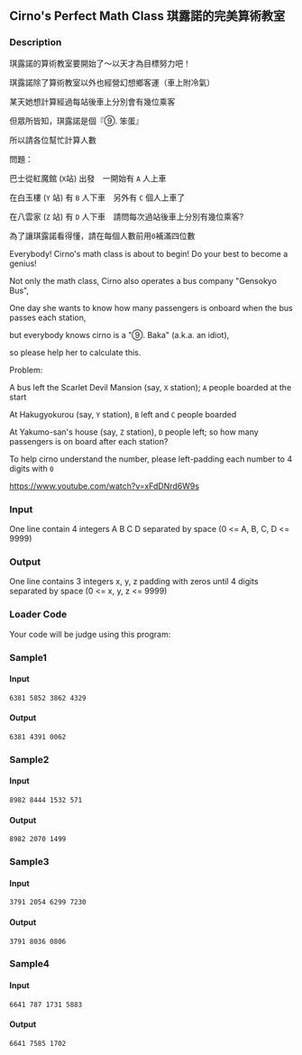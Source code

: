 Cirno\'s Perfect Math Class 琪露諾的完美算術教室
------------------------------------------------

### Description

<div>

琪露諾的算術教室要開始了～以天才為目標努力吧！

琪露諾除了算術教室以外也經營幻想鄉客運（車上附冷氣）

某天她想計算經過每站後車上分別會有幾位乘客

但眾所皆知，琪露諾是個『⑨. 笨蛋』

所以請各位幫忙計算人數

問題：

巴士從紅魔館 (`X`站) 出發　一開始有 `A` 人上車

在白玉樓 (`Y` 站) 有 `B` 人下車　另外有 `C` 個人上車了

在八雲家 (`Z` 站) 有 `D` 人下車　請問每次過站後車上分別有幾位乘客?

為了讓琪露諾看得懂，請在每個人數前用`0`補滿四位數

Everybody! Cirno\'s math class is about to begin! Do your best to become
a genius!

Not only the math class, Cirno also operates a bus company \"Gensokyo
Bus\",

One day she wants to know how many passengers is onboard when the bus
passes each station,

but everybody knows cirno is a \"⑨. Baka\" (a.k.a. an idiot),

so please help her to calculate this.

Problem:

A bus left the Scarlet Devil Mansion (say, `X` station); `A` people
boarded at the start

At Hakugyokurou (say, `Y` station), `B` left and `C` people boarded

At Yakumo-san\'s house (say, `Z` station), `D` people left; so how many
passengers is on board after each station?

To help cirno understand the number, please left-padding each number to
4 digits with `0`

<https://www.youtube.com/watch?v=xFdDNrd6W9s>

</div>

### Input

One line contain 4 integers A B C D separated by space (0 \<= A, B, C, D
\<= 9999)

### Output

One line contains 3 integers x, y, z padding with zeros until 4 digits
separated by space (0 \<= x, y, z \<= 9999)

### Loader Code

<div>

Your code will be judge using this program:

</div>

<div>

### Sample1

#### Input

    6381 5852 3862 4329

#### Output

    6381 4391 0062

</div>

<div>

### Sample2

#### Input

    8982 8444 1532 571

#### Output

    8982 2070 1499

</div>

<div>

### Sample3

#### Input

    3791 2054 6299 7230

#### Output

    3791 8036 0806

</div>

<div>

### Sample4

#### Input

    6641 787 1731 5883

#### Output

    6641 7585 1702

</div>
